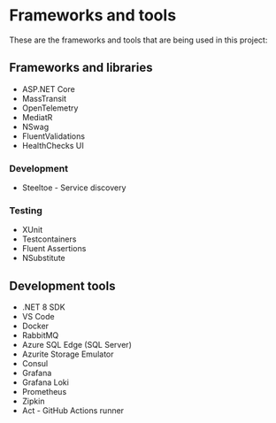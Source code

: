 # Frameworks and tools

These are the frameworks and tools that are being used in this project:

## Frameworks and libraries

* ASP.NET Core
* MassTransit
* OpenTelemetry
* MediatR
* NSwag
* FluentValidations
* HealthChecks UI

### Development

* Steeltoe - Service discovery

### Testing

* XUnit
* Testcontainers
* Fluent Assertions
* NSubstitute

## Development tools

* .NET 8 SDK
* VS Code
* Docker
* RabbitMQ
* Azure SQL Edge (SQL Server)
* Azurite Storage Emulator
* Consul
* Grafana
* Grafana Loki
* Prometheus
* Zipkin
* Act - GitHub Actions runner